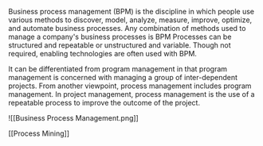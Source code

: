 Business process management (BPM) is the discipline in which people use various methods to discover, model, analyze, measure, improve, optimize, and automate business processes. Any combination of methods used to manage a company's business processes is BPM Processes can be structured and repeatable or unstructured and variable. Though not required, enabling technologies are often used with BPM.

It can be differentiated from program management in that program management is concerned with managing a group of inter-dependent projects. From another viewpoint, process management includes program management. In project management, process management is the use of a repeatable process to improve the outcome of the project.

![[Business Process Management.png]]



[[Process Mining]]
